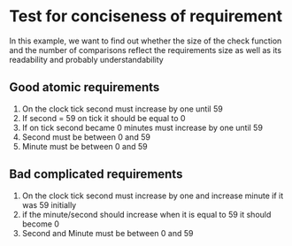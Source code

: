 # Test for conciseness of requirement

In this example, we want to find out whether the size of the check function and the number of comparisons reflect the requirements size as well as its readability and probably understandability

## Good atomic requirements

1. On the clock tick second must increase by one until 59
2. If second = 59 on tick it should be equal to 0
3. If on tick second became 0 minutes must increase by one until 59
4. Second must be between 0 and 59
5. Minute must be between 0 and 59

## Bad complicated requirements

1. On the clock tick second must increase by one and increase minute if it was 59 initially
2. if the minute/second should increase when it is equal to 59 it should become 0
3. Second and Minute must be between 0 and 59
